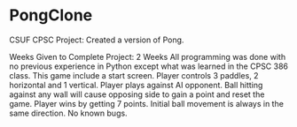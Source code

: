 # PongClone
CSUF CPSC Project: Created a version of Pong.

Weeks Given to Complete Project: 2 Weeks
All programming was done with no previous experience in Python except what was learned in the CPSC 386 class.
This game include a start screen.
Player controls 3 paddles, 2 horizontal and 1 vertical.
Player plays against AI opponent.
Ball hitting against any wall will cause opposing side to gain a point and reset the game.
Player wins by getting 7 points.
Initial ball movement is always in the same direction.
No known bugs.
